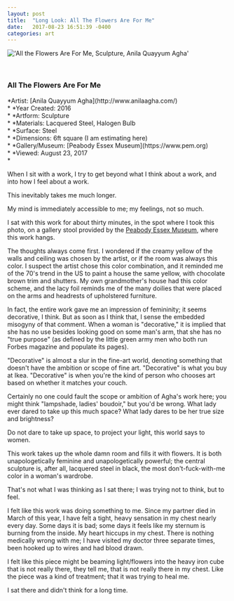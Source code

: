 ```yaml
---
layout: post
title:  "Long Look: All The Flowers Are For Me"
date:   2017-08-23 16:51:39 -0400
categories: art
---
```



!['All the Flowers Are For Me, Sculpture, Anila Quayyum Agha'](https://farm5.staticflickr.com/4419/36131071744_d4cc288e7c_z.jpg)

<br>

<h3>All The Flowers Are For Me</h3>
*Artist: [Anila Quayyum Agha](http://www.anilaagha.com/)<br>*
*Year Created: 2016<br>*
*Artform: Sculpture<br>*
*Materials: Lacquered Steel, Halogen Bulb<br>*
*Surface: Steel<br>*
*Dimensions: 6ft square (I am estimating here)<br>*
*Gallery/Museum: [Peabody Essex Museum](https://www.pem.org)<br>*
*Viewed: August 23, 2017<br>*

When I sit with a work, I try to get beyond what I think about a work, and into how I feel about a work.

This inevitably takes me much longer.

My mind is immediately accessible to me; my feelings, not so much.

I sat with this work for about thirty minutes, in the spot where I took this photo, on a gallery stool provided by the [Peabody Essex Museum](https://www.pem.org/), where this work hangs.

The thoughts always come first. I wondered if the creamy yellow of the walls and ceiling was chosen by the artist, or if the room was always this color. I suspect the artist chose this color combination, and it reminded me of the 70's trend in the US to paint a house the same yellow, with chocolate brown trim and shutters. My own grandmother's house had this color scheme, and the lacy foil reminds me of the many doilies that were placed on the arms and headrests of upholstered furniture.

In fact, the entire work gave me an impression of femininity; it seems decorative, I think. But as soon as I think that, I sense the embedded misogyny of that comment. When a woman is "decorative," it is implied that she has no use besides looking good on some man's arm, that she has no "true purpose" (as defined by the little green army men who both run Forbes magazine and populate its pages).

"Decorative" is almost a slur in the fine-art world, denoting something that doesn't have the ambition or scope of fine art. "Decorative" is what you buy at Ikea. "Decorative" is when you're the kind of person who chooses art based on whether it matches your couch.

Certainly no one could fault the scope or ambition of Agha's work here; you might think "lampshade, ladies' boudoir," but you'd be wrong. What lady ever dared to take up this much space? What lady dares to be her true size and brightness?

Do not dare to take up space, to project your light, this world says to women.

This work takes up the whole damn room and fills it with flowers. It is both unapologetically feminine and unapologetically powerful; the central sculpture is, after all, lacquered steel in black, the most don't-fuck-with-me color in a woman's wardrobe.

That's not what I was thinking as I sat there; I was trying not to think, but to feel.

I felt like this work was doing something to me. Since my partner died in March of this year, I have felt a tight, heavy sensation in my chest nearly every day. Some days it is bad; some days it feels like my sternum is burning from the inside. My heart hiccups in my chest. There is nothing medically wrong with me; I have visited my doctor three separate times, been hooked up to wires and had blood drawn.

I felt like this piece might be beaming light/flowers into the heavy iron cube that is not really there, they tell me, that is not really there in my chest. Like the piece was a kind of treatment; that it was trying to heal me.

I sat there and didn't think for a long time.
